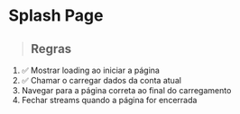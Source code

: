 # Splash Page

> ## Regras

1. ✅ Mostrar loading ao iniciar a página
2. ✅ Chamar o carregar dados da conta atual
3. Navegar para a página correta ao final do carregamento
4. Fechar streams quando a página for encerrada
